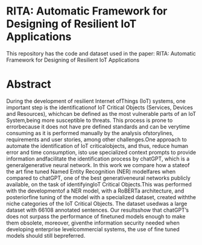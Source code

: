 # RITA: Automatic Framework for Designing of Resilient IoT Applications
This repository has the code and dataset used in the paper: RITA: Automatic Framework for Designing of Resilient IoT Applications
# Abstract
During the development of resilient Internet ofThings (IoT) systems, one important step is the identificationof IoT Critical Objects (Services, Devices and Resources), whichcan be defined as the most vulnerable parts of an IoT System,being more susceptible to threats. This process is prone to errorbecause it does not have pre defined standards and can be verytime consuming as it is performed manually by the analysis ofstorylines, requirements and user stories, among other challenges.One approach to automate the identification of IoT criticalobjects, and thus, reduce human error and time consumption, isto use specialized context prompts to provide information andfacilitate the identification process by chatGPT, which is a generalgenerative neural network. In this work we compare how a stateof the art fine tuned Named Entity Recognition (NER) modelfares when compared to chatGPT, one of the best generativeneural networks publicly available, on the task of identifyingIoT Critical Objects.This was performed with the developmentof a NER model, with a RoBERTa architecture, and posteriorfine tuning of the model with a specialized dataset, created withthe niche categories of the IoT Critical Objects. The dataset usedwas a large dataset with 66108 annotated sentences. Our resultsshow that chatGPT’s does not surpass the performance of finetuned models enough to make them obsolete, moreover, giventhe information security needed when developing enterprise levelcommercial systems, the use of fine tuned models should still bepreferred.
